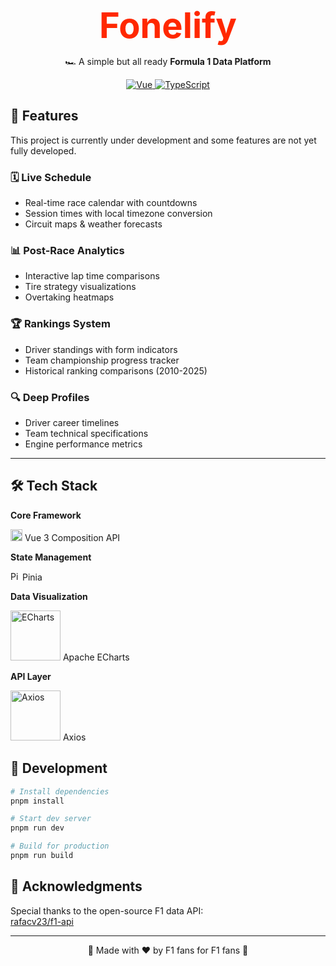 <div align="center">
  <h1 style="color: #ff2800; font-size: 3.5rem; margin: 0">Fonelify</h1>
</div>

<p align="center">
  🏎️ A simple but all ready <strong>Formula 1 Data Platform</strong>
</p>

<div align="center">
  <a href="https://vuejs.org/">
    <img src="https://img.shields.io/badge/Vue-3.4-green?logo=vuedotjs" alt="Vue">
  </a>
  <a href="https://www.typescriptlang.org/">
    <img src="https://img.shields.io/badge/TypeScript-5.0+-3178C6?logo=typescript" alt="TypeScript">
  </a>
</div>

## 🚀 Features

This project is currently under development and some features are not yet fully developed.

### 🗓️ Live Schedule
- Real-time race calendar with countdowns
- Session times with local timezone conversion
- Circuit maps & weather forecasts

### 📊 Post-Race Analytics
- Interactive lap time comparisons
- Tire strategy visualizations
- Overtaking heatmaps

### 🏆 Rankings System
- Driver standings with form indicators
- Team championship progress tracker
- Historical ranking comparisons (2010-2025)

### 🔍 Deep Profiles
- Driver career timelines
- Team technical specifications
- Engine performance metrics

---

## 🛠 Tech Stack

**Core Framework**  

[<img style="width: 19px;" src="https://upload.wikimedia.org/wikipedia/commons/9/95/Vue.js_Logo_2.svg" width="40" alt="Vue">](https://vuejs.org/) Vue 3 Composition API

**State Management**  

[<img style="width: 15px;" src="https://pinia.vuejs.org/logo.svg" width="40" alt="Pinia">](https://pinia.vuejs.org/) Pinia

**Data Visualization**  

[<img src="https://echarts.apache.org/zh/images/logo.png" width="80" alt="ECharts">](https://echarts.apache.org/) Apache ECharts

**API Layer**  

[<img src="https://axios-http.com/assets/logo.svg" width="80" alt="Axios">](https://axios-http.com/) Axios


## 🚧 Development

```bash
# Install dependencies
pnpm install

# Start dev server
pnpm run dev

# Build for production
pnpm run build
```


## 🙏 Acknowledgments

Special thanks to the open-source F1 data API:  
[rafacv23/f1-api](https://github.com/rafacv23/f1-api)

---

<div align="center">
  🏁 Made with ❤️ by F1 fans for F1 fans 🏁
</div>
